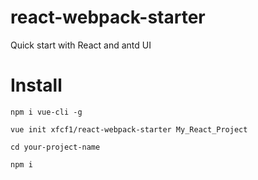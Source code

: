# react-webpack-starter
Quick start with React and antd UI

# Install

```npm i vue-cli -g```

```vue init xfcf1/react-webpack-starter My_React_Project```

```cd your-project-name```

```npm i```

